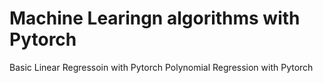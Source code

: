 # Machine Learingn algorithms with Pytorch
Basic Linear Regressoin with Pytorch
Polynomial Regression with Pytorch
